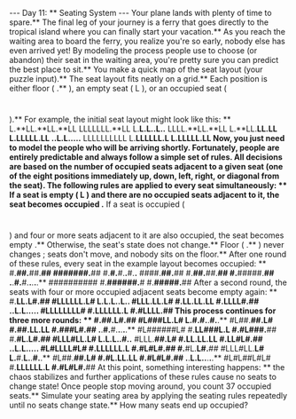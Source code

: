 --- Day 11: ** Seating System ---
Your plane lands with plenty of time to spare.** The final leg of your journey is a ferry that goes directly to the tropical island where you can finally start your vacation.** As you reach the waiting area to board the ferry, you realize you're so early, nobody else has even arrived yet!
By modeling the process people use to choose (or abandon) their seat in the waiting area, you're pretty sure you can predict the best place to sit.** You make a quick map of the seat layout (your puzzle input).**
The seat layout fits neatly on a grid.** Each position is either floor (
.**
), an empty seat (
L
), or an occupied seat (
#
).** For example, the initial seat layout might look like this: **
L.**LL.**LL.**LL
LLLLLLL.**LL
L.**L.**L.**.**L.**.**
LLLL.**LL.**LL
L.**LL.**LL.**LL
L.**LLLLL.**LL
.**.**L.**L.**.**.**.**.**
LLLLLLLLLL
L.**LLLLLL.**L
L.**LLLLL.**LL
Now, you just need to model the people who will be arriving shortly.** Fortunately, people are entirely predictable and always follow a simple set of rules.** All decisions are based on the
number of occupied seats
adjacent to a given seat (one of the eight positions immediately up, down, left, right, or diagonal from the seat).** The following rules are applied to every seat simultaneously: **
If a seat is
empty
(
L
) and there are
no
occupied seats adjacent to it, the seat becomes
occupied
.**
If a seat is
occupied
(
#
) and
four or more
seats adjacent to it are also occupied, the seat becomes
empty
.**
Otherwise, the seat's state does not change.**
Floor (
.**
) never changes
; seats don't move, and nobody sits on the floor.**
After one round of these rules, every seat in the example layout becomes occupied: **
#.**##.**##.**##
#######.**##
#.**#.**#.**.**#.**.**
####.**##.**##
#.**##.**##.**##
#.**#####.**##
.**.**#.**#.**.**.**.**.**
##########
#.**######.**#
#.**#####.**##
After a second round, the seats with four or more occupied adjacent seats become empty again: **
#.**LL.**L#.**##
#LLLLLL.**L#
L.**L.**L.**.**L.**.**
#LLL.**LL.**L#
#.**LL.**LL.**LL
#.**LLLL#.**##
.**.**L.**L.**.**.**.**.**
#LLLLLLLL#
#.**LLLLLL.**L
#.**#LLLL.**##
This process continues for three more rounds: **
#.**##.**L#.**##
#L###LL.**L#
L.**#.**#.**.**#.**.**
#L##.**##.**L#
#.**##.**LL.**LL
#.**###L#.**##
.**.**#.**#.**.**.**.**.**
#L######L#
#.**LL###L.**L
#.**#L###.**##
#.**#L.**L#.**##
#LLL#LL.**L#
L.**L.**L.**.**#.**.**
#LLL.**##.**L#
#.**LL.**LL.**LL
#.**LL#L#.**##
.**.**L.**L.**.**.**.**.**
#L#LLLL#L#
#.**LLLLLL.**L
#.**#L#L#.**##
#.**#L.**L#.**##
#LLL#LL.**L#
L.**#.**L.**.**#.**.**
#L##.**##.**L#
#.**#L.**LL.**LL
#.**#L#L#.**##
.**.**L.**L.**.**.**.**.**
#L#L##L#L#
#.**LLLLLL.**L
#.**#L#L#.**##
At this point, something interesting happens: ** the chaos stabilizes and further applications of these rules cause no seats to change state! Once people stop moving around, you count
37
occupied seats.**
Simulate your seating area by applying the seating rules repeatedly until no seats change state.**
How many seats end up occupied?